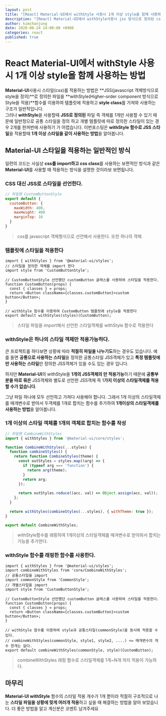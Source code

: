 ```yaml
---
layout: post
title: "[React] Material-UI에서 withStyle 사용시 1개 이상 style을 함께 사용하는 방법"
description: "[React] Material-UI에서 withStyle사용시 jss 방식으로 정의된 css style을 1개 이상 동시에 적용하는 방법"
author: kimchanjung
date: 2020-06-24 14:00:00 +0900
categories: react
published: true
---
```


# React Material-UI에서 withStyle 사용시 1개 이상 style을 함께 사용하는 방법
**Material-UI**사용시 스타일(css)를 적용하는 방법은 **JSS(javascript 객체방식으로 style을 정의)**로 정의한 파일을 **withStyle(Higher-order component 방식으로 Style을 적용)**함수를 이용하여 템플릿에 적용하고 **style class**를 가져와 사용하는 구조가 일반적입니다.  
그러나 **withStyle**을 사용할때 **JSS로 정의된** 파일 즉 객체를 1개만 사용할 수 있기 때문에 일반정으로 공통 스타일을 정의 하고 개별 템플릿에 따로 정의한 스타일이 있는 경우 2개를 한꺼번에 사용하기 가 어렵습니다. 이번포스팅은 **withStyle 함수로 JSS 스타일**을 적용할때 **1개 이상 스타일을 같이 사용하는 방법**을 알아봅니다.

## Material-UI 스타일을 적용하는 일반적인 방식
일련의 코드는 사실상 **css를 import하고 css class**를 사용하는 보편적인 방식과 같은 **Material-UI**를 사용할 때 적용하는 방식을 설명한 것이라보 보면됩니다.  

### CSS 대신 JSS로 스타일을 선언한다.
```javascript
// 파일명 CustomButtonStyle
export default {
  customButton: {
    maxWidth: 400,
    maxHeight: 400
    marginTop: 10
  }
}
```
> css를 javascript 객체형식으로 선언해서 사용한다. 또한 하나의 객체

### 템플릿에 스타일을 적용한다
```react
import { withStyles } from '@material-ui/styles';
// 스타일을 정의한 객체를 import 한다
import style from 'CustomButtonStyle';

// CustomButtonStyle 선언했던 customButton 글래스를 사용하여 스타일을 적용한다.
function CustomButton(props) {
  const { classes } = props;
  return <Button className={classes.customButton}>custom button</Button>;
}

// withStyle 함수를 이용하여 CustomButton 템플릿에 style을 적용한다
export default withStyles(styles)(CustomButton);
```
> 스타일 파일을 import해서 선언한 스타일객체를 withStyle 함수로 적용한다 

### withStyle은 하나의 스타일 객체만 적용가능하다.
큰 프로젝트를 하다보면 상황에 따라 **적절히 파일을 나누기도**하는 경우도 있습니다. 예를 들면 **공통으로 사용하는 스타일**을 정의한 공통스타일 JSS객체가 있고 **특정 템플릿에만 사용하는 스타일**만 정의한 JSS객체가 있을 수도 있는 경우 입니다.  

하지만 **Material-UI**의 withStyle을 **1개의 JSS객체의 만 적용가능**하기 때문에 **공통부분을 따로 묶은** JSS객체와 별도로 선언한 JSS객체 즉 1**가지 이상의 스타일객체를 적용할 수가 없습니다**.  

그냥 파일 하나에 모두 선언하고 가져다 사용해야 합니다. 그래서 1개 이상의 스타일객체를 매개변수로 받아서 두객체를 1개로 합치는 함수를 추가하여 **1개이상의 스타일객체를 사용하는 방법**을 알아봅니다.

### 1개 이상의 스타일 객체를 1개의 객체로 합치는 함수를 작성
```javascript
// 파일명 CombineWithStyles 
import { withStyles } from '@material-ui/core/styles';

function CombineWithStyles(...styles) {
  function combineStyles() {
    return function CombineStyles(theme) {
      const outStyles = styles.map((arg) => {
        if (typeof arg === 'function') {
          return arg(theme);
        }
        return arg;
      });
      
      return outStyles.reduce((acc, val) => Object.assign(acc, val));
    };
  }
  
  return withStyles(combineStyles(...styles), { withTheme: true });
}

export default CombineWithStyles;
```
> withStyle함수를 래핑하여 1개이상의 스타일객체를 매겨변수로 받아와서 합치는 기능을 추가한다.

### withStyle 함수를 래핑한 함수를 사용한다.
```react
import { withStyles } from '@material-ui/styles';
import combineWithStyles from 'core/CombineWithStyles';
// 공통스타일을 import
import commonStyle from 'CommonStyle';
// 개별스타일을 import
import style from 'CustomButtonStyle';

// CustomButtonStyle 선언했던 customButton 글래스를 사용하여 스타일을 적용한다.
function CustomButton(props) {
  const { classes } = props;
  return <Button className={classes.customButton}>custom button</Button>;
}

// withStyle 함수를 이용하여 style과 공통스타일(commonStyle)을 동시에 적용할 수 있다.
// combineWithStyles(commonStyle, style1, style2, ....) <= 매개변수의 개수 한개는 없다.
export default combineWithStyles(commonStyle, style)(CustomButton);
```
> combineWithStyles 래핑 함수로 스타일객체를 1개~N개 까지 적용이 가능하다.


## 마무리
**Material-UI withStyle** 함수의 스타일 적용 개수가 1개 뿐이라 적절히 구조적으로 나눈 **스타일 파일을 상황에 맞게 여러개 적용**하고 싶을 때
해결하는 방법을 알아 보았습니다. 더 좋은 방법을 알고 계신분은 코멘트 남겨주세요